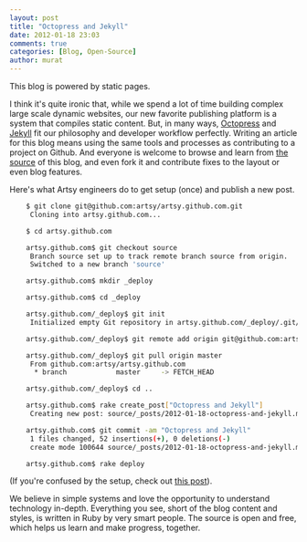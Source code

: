 ```yaml
---
layout: post
title: "Octopress and Jekyll"
date: 2012-01-18 23:03
comments: true
categories: [Blog, Open-Source]
author: murat
---
```

This blog is powered by static pages.

I think it's quite ironic that, while we spend a lot of time building complex large scale dynamic websites, our new favorite publishing platform is a system that compiles static content. But, in many ways, [Octopress](http://octopress.org/) and [Jekyll](https://github.com/mojombo/jekyll) fit our philosophy and developer workflow perfectly. Writing an article for this blog means using the same tools and processes as contributing to a project on Github. And everyone is welcome to browse and learn from [the source](https://github.com/artsy/artsy.github.com/tree/source) of this blog, and even fork it and contribute fixes to the layout or even blog features.

Here's what Artsy engineers do to get setup (once) and publish a new post.

``` bash
    $ git clone git@github.com:artsy/artsy.github.com.git
     Cloning into artsy.github.com...

    $ cd artsy.github.com

    artsy.github.com$ git checkout source
     Branch source set up to track remote branch source from origin.
     Switched to a new branch 'source'

    artsy.github.com$ mkdir _deploy

    artsy.github.com$ cd _deploy

    artsy.github.com/_deploy$ git init
     Initialized empty Git repository in artsy.github.com/_deploy/.git/

    artsy.github.com/_deploy$ git remote add origin git@github.com:artsy/artsy.github.com.git

    artsy.github.com/_deploy$ git pull origin master
     From github.com:artsy/artsy.github.com
      * branch            master     -> FETCH_HEAD

    artsy.github.com/_deploy$ cd ..

    artsy.github.com$ rake create_post["Octopress and Jekyll"]
     Creating new post: source/_posts/2012-01-18-octopress-and-jekyll.md

    artsy.github.com$ git commit -am "Octopress and Jekyll"
     1 files changed, 52 insertions(+), 0 deletions(-)
     create mode 100644 source/_posts/2012-01-18-octopress-and-jekyll.md

    artsy.github.com$ rake deploy
```

(If you're confused by the setup, check out [this post](http://code.dblock.org/octopress-setting-up-a-blog-and-contributing-to-an-existing-one)).

We believe in simple systems and love the opportunity to understand technology in-depth. Everything you see, short of the blog content and styles, is written in Ruby by very smart people. The source is open and free, which helps us learn and make progress, together.
